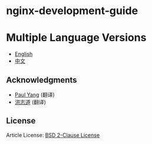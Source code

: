 # nginx-development-guide

# Multiple Language Versions
* [English](en/)
* [中文](zh/)

## Acknowledgments

 - [Paul Yang](https://github.com/InfoHunter) (翻译)
 - [洪志道](https://github.com/hongzhidao) (翻译)

## License
Article License: [BSD 2-Clause License](http://nginx.org/LICENSE)
